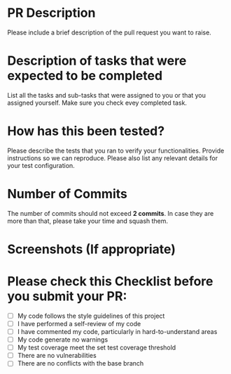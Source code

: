 # PR Description

Please include a brief description of the pull request you want to raise.

# Description of tasks that were expected to be completed

List all the tasks and sub-tasks that were assigned to you or that you assigned yourself. Make sure you check evey completed task.

# How has this been tested?

Please describe the tests that you ran to verify your functionalities. Provide instructions so we can reproduce. Please also list any relevant details for your test configuration.

# Number of Commits

The number of commits should not exceed **2 commits**. In case they are more than that, please take your time and squash them.

# Screenshots (If appropriate)

# Please check this Checklist before you submit your PR:

- [ ] My code follows the style guidelines of this project
- [ ] I have performed a self-review of my code
- [ ] I have commented my code, particularly in hard-to-understand areas
- [ ] My code generate no warnings
- [ ] My test coverage meet the set test coverage threshold
- [ ] There are no vulnerabilities
- [ ] There are no conflicts with the base branch
